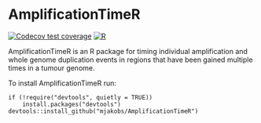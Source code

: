 # AmplificationTimeR
<!-- badges: start -->
  [![Codecov test coverage](https://codecov.io/gh/mjakobs/AmplificationTimeR/branch/main/graph/badge.svg)](https://app.codecov.io/gh/mjakobs/AmplificationTimeR?branch=main)
  [![R](https://github.com/mjakobs/AmplificationTimeR/actions/workflows/r.yml/badge.svg)](https://github.com/mjakobs/AmplificationTimeR/actions/workflows/r.yml)
  <!-- badges: end -->

AmplificationTimeR is an R package for timing individual amplification and whole genome duplication events in regions that have been gained multiple times in a tumour genome.  

To install AmplificationTimeR run:
```
if (!require("devtools", quietly = TRUE))
    install.packages("devtools")
devtools::install_github("mjakobs/AmplificationTimeR")
```
